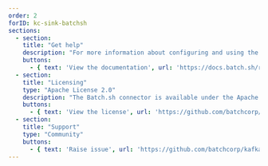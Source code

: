 ```yaml
---
order: 2
forID: kc-sink-batchsh
sections:
  - section:
    title: "Get help"
    description: "For more information about configuring and using the connector, see the documentation."
    buttons:
      - { text: 'View the documentation', url: 'https://docs.batch.sh/resources/open-source/kafka-sink-connector' }
  - section:
    title: "Licensing"
    type: "Apache License 2.0"
    description: "The Batch.sh connector is available under the Apache License 2.0 license."
    buttons:
      - { text: 'View the license', url: 'https://github.com/batchcorp/kafka-sink-connector/blob/master/LICENSE.txt' }
  - section:
    title: "Support"
    type: "Community"
    buttons:
      - { text: 'Raise issue', url: 'https://github.com/batchcorp/kafka-sink-connector/issues' }
---
```

